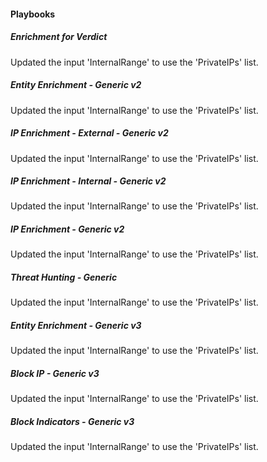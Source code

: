 
#### Playbooks

##### Enrichment for Verdict

Updated the input 'InternalRange' to use the 'PrivateIPs' list.

##### Entity Enrichment - Generic v2

Updated the input 'InternalRange' to use the 'PrivateIPs' list.

##### IP Enrichment - External - Generic v2

Updated the input 'InternalRange' to use the 'PrivateIPs' list.

##### IP Enrichment - Internal - Generic v2

Updated the input 'InternalRange' to use the 'PrivateIPs' list.

##### IP Enrichment - Generic v2

Updated the input 'InternalRange' to use the 'PrivateIPs' list.

##### Threat Hunting - Generic

Updated the input 'InternalRange' to use the 'PrivateIPs' list.

##### Entity Enrichment - Generic v3

Updated the input 'InternalRange' to use the 'PrivateIPs' list.

##### Block IP - Generic v3

Updated the input 'InternalRange' to use the 'PrivateIPs' list.

##### Block Indicators - Generic v3

Updated the input 'InternalRange' to use the 'PrivateIPs' list.
